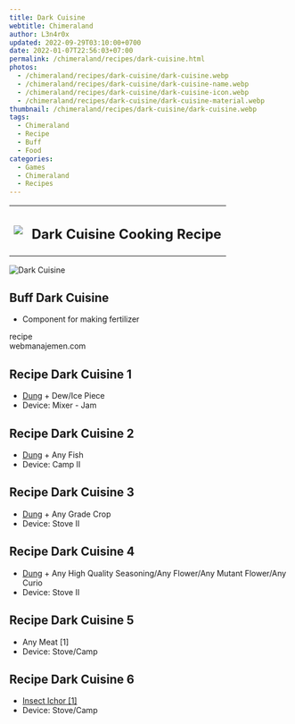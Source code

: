 ```yaml
---
title: Dark Cuisine
webtitle: Chimeraland
author: L3n4r0x
updated: 2022-09-29T03:10:00+0700
date: 2022-01-07T22:56:03+07:00
permalink: /chimeraland/recipes/dark-cuisine.html
photos:
  - /chimeraland/recipes/dark-cuisine/dark-cuisine.webp
  - /chimeraland/recipes/dark-cuisine/dark-cuisine-name.webp
  - /chimeraland/recipes/dark-cuisine/dark-cuisine-icon.webp
  - /chimeraland/recipes/dark-cuisine/dark-cuisine-material.webp
thumbnail: /chimeraland/recipes/dark-cuisine/dark-cuisine.webp
tags:
  - Chimeraland
  - Recipe
  - Buff
  - Food
categories:
  - Games
  - Chimeraland
  - Recipes
---
```


<section id="bootstrap-wrapper"><link rel="stylesheet" href="https://cdn.statically.io/gh/dimaslanjaka/Web-Manajemen/40ac3225/css/bootstrap-4.5-wrapper.css"/><div class="row mb-2"><div class="col-md-12 mb-2"><table class="table" id="post-info"><tbody><tr><td><img class="d-inline-block me-2" src="/chimeraland/recipes/dark-cuisine/dark-cuisine-icon.webp" width="auto" height="auto"/></td><td><h1 class="fs-5">Dark Cuisine Cooking Recipe</h1></td></tr></tbody></table></div></div><div class="card mb-2"><div class="row g-0"><div class="col-sm-4 position-relative mb-2"><img src="/chimeraland/recipes/dark-cuisine/dark-cuisine-material.webp" class="card-img fit-cover w-100 h-100" alt="Dark Cuisine" data-fancybox="true"/></div><div class="col-sm-8 mb-2"><div class="card-body"><h2 class="card-title fs-5">Buff Dark Cuisine</h2><div class="card-text"><ul><li>Component for making fertilizer</li></ul></div><span class="badge rounded-pill bg-dark">recipe</span></div><div class="card-footer text-end text-muted">webmanajemen.com</div></div></div></div><div class="row mb-2"><div class="col-12 col-lg-6 recipe-item mb-2"><div class="card"><div class="card-body"><h2 class="card-title fs-5">Recipe Dark Cuisine 1</h2><div class="card-text"><ul><li><a class="text-decoration-none" href="/chimeraland/materials/dung.html">Dung</a><span> + </span>Dew/Ice Piece</li><li>Device: Mixer - Jam</li></ul></div></div></div></div><div class="col-12 col-lg-6 recipe-item mb-2"><div class="card"><div class="card-body"><h2 class="card-title fs-5">Recipe Dark Cuisine 2</h2><div class="card-text"><ul><li><a class="text-decoration-none" href="/chimeraland/materials/dung.html">Dung</a><span> + </span>Any Fish</li><li>Device: Camp II</li></ul></div></div></div></div><div class="col-12 col-lg-6 recipe-item mb-2"><div class="card"><div class="card-body"><h2 class="card-title fs-5">Recipe Dark Cuisine 3</h2><div class="card-text"><ul><li><a class="text-decoration-none" href="/chimeraland/materials/dung.html">Dung</a><span> + </span>Any Grade Crop</li><li>Device: Stove II</li></ul></div></div></div></div><div class="col-12 col-lg-6 recipe-item mb-2"><div class="card"><div class="card-body"><h2 class="card-title fs-5">Recipe Dark Cuisine 4</h2><div class="card-text"><ul><li><a class="text-decoration-none" href="/chimeraland/materials/dung.html">Dung</a><span> + </span>Any High Quality Seasoning/Any Flower/Any Mutant Flower/Any Curio</li><li>Device: Stove II</li></ul></div></div></div></div><div class="col-12 col-lg-6 recipe-item mb-2"><div class="card"><div class="card-body"><h2 class="card-title fs-5">Recipe Dark Cuisine 5</h2><div class="card-text"><ul><li>Any Meat [1]</li><li>Device: Stove/Camp</li></ul></div></div></div></div><div class="col-12 col-lg-6 recipe-item mb-2"><div class="card"><div class="card-body"><h2 class="card-title fs-5">Recipe Dark Cuisine 6</h2><div class="card-text"><ul><li><a class="text-decoration-none" href="/chimeraland/materials/insect-ichor.html">Insect Ichor [1]</a></li><li>Device: Stove/Camp</li></ul></div></div></div></div></div></section>